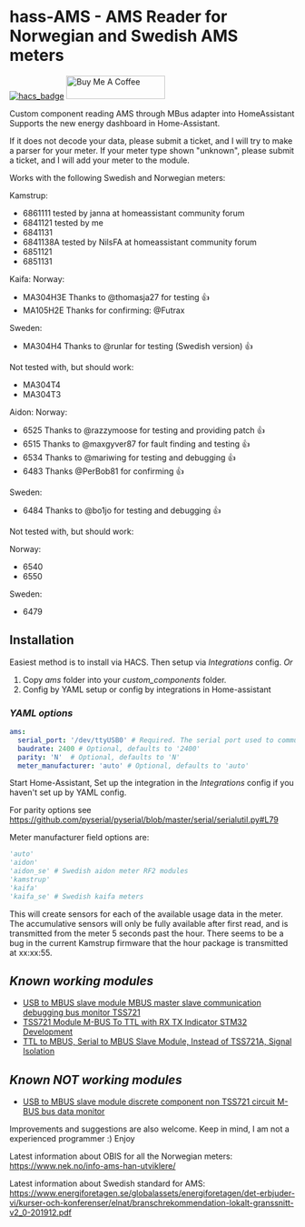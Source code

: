 # hass-AMS - AMS Reader for Norwegian and Swedish AMS meters

[![hacs_badge](https://img.shields.io/badge/HACS-Custom-orange.svg?style=for-the-badge)](https://github.com/custom-components/hacs)
<a href="https://www.buymeacoffee.com/turbokongen" target="_blank"><img src="https://cdn.buymeacoffee.com/buttons/default-orange.png" alt="Buy Me A Coffee" height="41" width="174"></a>

Custom component reading AMS through MBus adapter into HomeAssistant
Supports the new energy dashboard in Home-Assistant.

If it does not decode your data, please submit a ticket, and I will try to
make a parser for your meter.
If your meter type shown "unknown", please submit a ticket, and I will add
your meter to the module.

Works with the following Swedish and Norwegian meters:

Kamstrup:

- 6861111 tested by janna at homeassistant community forum
- 6841121 tested by me
- 6841131
- 6841138A tested by NilsFA at homeassistant community forum
- 6851121
- 6851131

Kaifa:
Norway:

- MA304H3E Thanks to @thomasja27 for testing :+1:
- MA105H2E Thanks for confirming: @Futrax

Sweden:

- MA304H4 Thanks to @runlar for testing (Swedish version) :+1:

Not tested with, but should work:

- MA304T4
- MA304T3

Aidon:
Norway:

- 6525 Thanks to @razzymoose for testing and providing patch :+1:
- 6515 Thanks to @maxgyver87 for fault finding and testing :+1:
- 6534 Thanks to @mariwing for testing and debugging :+1:
- 6483 Thanks @PerBob81 for confirming :+1:

Sweden:

- 6484 Thanks to @bo1jo for testing and debugging :+1:

Not tested with, but should work:

Norway:

- 6540
- 6550

Sweden:

- 6479

## Installation

Easiest method is to install via HACS. Then setup via *Integrations* config.
*Or*

1. Copy *ams* folder into your *custom_components* folder.
2. Config by YAML setup or config by integrations in Home-assistant

### *YAML options*

```yaml
ams:
  serial_port: '/dev/ttyUSB0' # Required. The serial port used to communicate through
  baudrate: 2400 # Optional, defaults to '2400'
  parity: 'N'  # Optional, defaults to 'N'
  meter_manufacturer: 'auto' # Optional, defaults to 'auto'
```

Start Home-Assistant,
Set up the integration in the *Integrations* config if you haven't set up by YAML config.

For parity options see <https://github.com/pyserial/pyserial/blob/master/serial/serialutil.py#L79>

Meter manufacturer field options are:

```python
'auto'
'aidon'
'aidon_se' # Swedish aidon meter RF2 modules
'kamstrup'
'kaifa'
'kaifa_se' # Swedish kaifa meters
```

This will create sensors for each of the available usage data in the meter.
The accumulative sensors will only be fully available after first read, and is transmitted from the meter 5 seconds past the hour.
There seems to be a bug in the current Kamstrup firmware that the hour package is transmitted at xx:xx:55.

## *Known working modules*

- [USB to MBUS slave module MBUS master slave communication debugging bus monitor TSS721](https://www.aliexpress.com/item/32894249052.html)
- [TSS721 Module M-BUS To TTL with RX TX Indicator STM32 Development](https://www.aliexpress.com/item/32751482255.html?spm=2114.10010108.1000014.1.2a3189f8fCOsSM)
- [TTL to MBUS, Serial to MBUS Slave Module, Instead of TSS721A, Signal Isolation](https://www.ebay.com/itm/273122508071?_trkparms=amclksrc%3DITM%26aid%3D1110006%26algo%3DHOMESPLICE.SIM%26ao%3D1%26asc%3D20201210111314%26meid%3D4ae500c42d6c43dba4fbc3c8ed06db95%26pid%3D101195%26rk%3D1%26rkt%3D12%26sd%3D274011702607%26itm%3D273122508071%26pmt%3D1%26noa%3D0%26pg%3D2047675%26algv%3DSimplAMLv9PairwiseWebMskuAspectsV202110NoVariantSeed%26brand%3DUnbranded&_trksid=p2047675.c101195.m1851&amdata=cksum%3A2731225080714ae500c42d6c43dba4fbc3c8ed06db95%7Cenc%3AAQAGAAABEIIp3bTCXFAKw6S9crk9CpCrrtOgadqFiC10NVPbN0936eprYVB4SXfDa52e1mbPLFwdBXChmaGoQQy%252BBr%252F%252B6GwMcxzo7LNbOSruw8JYl4DlyP7oF0HAfDyaq70zO7kJ5TaNT4YP7AkcEgketK%252BSXiNU63J9O%252FNGJW%252FFzn%252B66oRh%252Ff51%252FOd%252BA7ejgOOSfiKyvRVua%252FiFnXrxVBuK6ejVzVdYQ8RkXWB%252BnAu4penvUGurSKh3gR%252B7GDYFpsU4WtTtZ59xj8h1jM8sf1rmoti2QMtmA6IzzxoTGR%252FY%252BwYIH5Ouq6dr2FeuKZP7nES3I5AT%252FKa7fdaUOT27KtkO6Rie2slNPzgZrUAyecfyWTwfQBCc%7Campid%3APL_CLK%7Cclp%3A2047675)

## *Known NOT working modules*

- [USB to MBUS slave module discrete component non TSS721 circuit M-BUS bus data monitor](https://www.aliexpress.com/item/32814808312.html?shortkey=iM7rQb67&addresstype=600)

Improvements and suggestions are also welcome.
Keep in mind, I am not a experienced programmer :)
Enjoy

Latest information about OBIS for all the Norwegian meters: <https://www.nek.no/info-ams-han-utviklere/>

Latest information about Swedish standard for AMS: <https://www.energiforetagen.se/globalassets/energiforetagen/det-erbjuder-vi/kurser-och-konferenser/elnat/branschrekommendation-lokalt-granssnitt-v2_0-201912.pdf>
